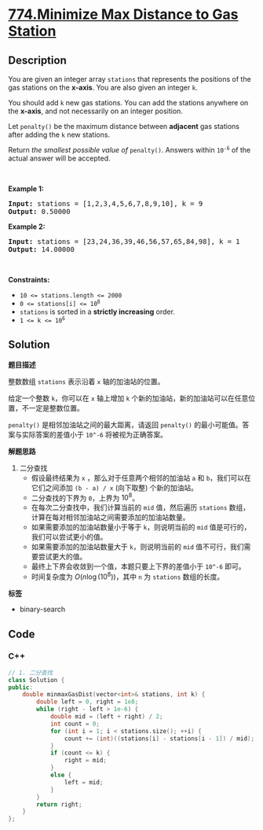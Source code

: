 # [774.Minimize Max Distance to Gas Station](https://leetcode.com/problems/minimize-max-distance-to-gas-station/description/)

## Description

<p>You are given an integer array <code>stations</code> that represents the positions of the gas stations on the <strong>x-axis</strong>. You are also given an integer <code>k</code>.</p>

<p>You should add <code>k</code> new gas stations. You can add the stations anywhere on the <strong>x-axis</strong>, and not necessarily on an integer position.</p>

<p>Let <code>penalty()</code> be the maximum distance between <strong>adjacent</strong> gas stations after adding the <code>k</code> new stations.</p>

<p>Return <em>the smallest possible value of</em> <code>penalty()</code>. Answers within <code>10<sup>-6</sup></code> of the actual answer will be accepted.</p>

<p>&nbsp;</p>
<p><strong class="example">Example 1:</strong></p>
<pre><strong>Input:</strong> stations = [1,2,3,4,5,6,7,8,9,10], k = 9
<strong>Output:</strong> 0.50000
</pre><p><strong class="example">Example 2:</strong></p>
<pre><strong>Input:</strong> stations = [23,24,36,39,46,56,57,65,84,98], k = 1
<strong>Output:</strong> 14.00000
</pre>
<p>&nbsp;</p>
<p><strong>Constraints:</strong></p>

<ul>
  <li><code>10 &lt;= stations.length &lt;= 2000</code></li>
  <li><code>0 &lt;= stations[i] &lt;= 10<sup>8</sup></code></li>
  <li><code>stations</code> is sorted in a <strong>strictly increasing</strong> order.</li>
  <li><code>1 &lt;= k &lt;= 10<sup>6</sup></code></li>
</ul>

## Solution

**题目描述**

整数数组 `stations` 表示沿着 `x` 轴的加油站的位置。

给定一个整数 `k`，你可以在 `x` 轴上增加 `k` 个新的加油站，新的加油站可以在任意位置，不一定是整数位置。

`penalty()` 是相邻加油站之间的最大距离，请返回 `penalty()` 的最小可能值。答案与实际答案的差值小于 `10^-6` 将被视为正确答案。

**解题思路**

1. 二分查找
   - 假设最终结果为 `x` ，那么对于任意两个相邻的加油站 `a` 和 `b`，我们可以在它们之间添加 `(b - a) / x` (向下取整) 个新的加油站。
   - 二分查找的下界为 `0`，上界为 $10^8$。
   - 在每次二分查找中，我们计算当前的 `mid` 值，然后遍历 `stations` 数组，计算在每对相邻加油站之间需要添加的加油站数量。
   - 如果需要添加的加油站数量小于等于 `k`，则说明当前的 `mid` 值是可行的，我们可以尝试更小的值。
   - 如果需要添加的加油站数量大于 `k`，则说明当前的 `mid` 值不可行，我们需要尝试更大的值。
   - 最终上下界会收敛到一个值，本题只要上下界的差值小于 `10^-6` 即可。
   - 时间复杂度为 $O(n \log(10^8))$，其中 `n` 为 `stations` 数组的长度。

**标签**

- binary-search

<!-- code start -->
## Code

### C++

```cpp
// 1. 二分查找
class Solution {
public:
    double minmaxGasDist(vector<int>& stations, int k) {
        double left = 0, right = 1e8;
        while (right - left > 1e-6) {
            double mid = (left + right) / 2;
            int count = 0;
            for (int i = 1; i < stations.size(); ++i) {
                count += (int)((stations[i] - stations[i - 1]) / mid);
            }
            if (count <= k) {
                right = mid;
            }
            else {
                left = mid;
            }
        }
        return right;
    }
};
```

<!-- code end -->

